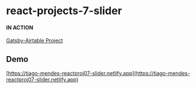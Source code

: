 # react-projects-7-slider

#### IN ACTION

[Gatsby-Airtable Project](https://gatsby-airtable-design-project.netlify.app/)

## Demo

[https://tiago-mendes-reactproj07-slider.netlify.app](https://tiago-mendes-reactproj07-slider.netlify.app)
